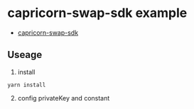 # capricorn-swap-sdk example

- [capricorn-swap-sdk](https://github.com/capricorn-swap/capricorn-swap-sdk)

## Useage

1. install

```
yarn install
```

2. config privateKey and constant
